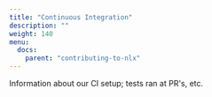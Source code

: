 ```yaml
---
title: "Continuous Integration"
description: ""
weight: 140
menu:
  docs:
    parent: "contributing-to-nlx"
---
```


Information about our CI setup; tests ran at PR's, etc.
<!--more-->
